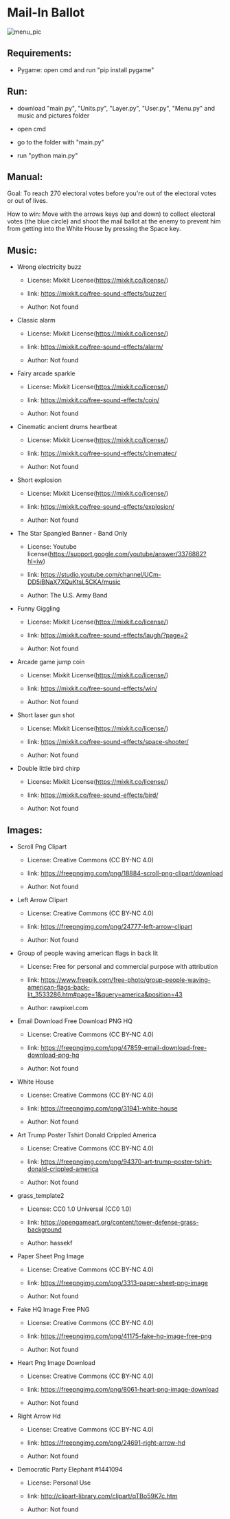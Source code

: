 # Mail-In Ballot

![menu_pic](https://user-images.githubusercontent.com/48412306/101633595-247dd680-3a30-11eb-917d-05a834831382.png)


## Requirements:

   - Pygame: open cmd and run "pip install pygame"

## Run:


  - download "main.py", "Units.py", "Layer.py", "User.py", "Menu.py" and music and pictures folder
  
  - open cmd
  
  - go to the folder with "main.py"
  
  - run "python main.py"
  
## Manual:
   Goal: To reach 270 electoral votes before you're out of the electoral votes or out of lives.

   How to win: Move with the arrows keys (up and down) to collect electoral votes (the blue circle) and shoot the mail ballot at
			   the enemy to prevent him from getting into the White House by pressing the Space key. 
			

## Music:

* Wrong electricity buzz

  - License: Mixkit License(https://mixkit.co/license/)
  
  - link: https://mixkit.co/free-sound-effects/buzzer/
  
  - Author: Not found
  
* Classic alarm 

  - License: Mixkit License(https://mixkit.co/license/)
  
  - link: https://mixkit.co/free-sound-effects/alarm/
  
  - Author: Not found
  
* Fairy arcade sparkle

  - License: Mixkit License(https://mixkit.co/license/)
  
  - link: https://mixkit.co/free-sound-effects/coin/
  
  - Author: Not found
  
* Cinematic ancient drums heartbeat

  - License: Mixkit License(https://mixkit.co/license/)
  
  - link: https://mixkit.co/free-sound-effects/cinematec/
  
  - Author: Not found
 
* Short explosion

  - License: Mixkit License(https://mixkit.co/license/)
  
  - link: https://mixkit.co/free-sound-effects/explosion/
  
  - Author: Not found
  
* The Star Spangled Banner - Band Only

  - License: Youtube license(https://support.google.com/youtube/answer/3376882?hl=iw)
  
  - link: https://studio.youtube.com/channel/UCm-DD5iBNaX7XQuKtsL5CKA/music
  
  - Author: The U.S. Army Band
  
* Funny Giggling
  
  - License: Mixkit License(https://mixkit.co/license/)
  
  - link: https://mixkit.co/free-sound-effects/laugh/?page=2
  
  - Author: Not found
  
* Arcade game jump coin
  
  - License: Mixkit License(https://mixkit.co/license/)
  
  - link: https://mixkit.co/free-sound-effects/win/
  
  - Author: Not found
  
* Short laser gun shot
  
  - License: Mixkit License(https://mixkit.co/license/)
  
  - link: https://mixkit.co/free-sound-effects/space-shooter/
  
  - Author: Not found
  
* Double little bird chirp
  
  - License: Mixkit License(https://mixkit.co/license/)
  
  - link: https://mixkit.co/free-sound-effects/bird/
  
  - Author: Not found
  
  
## Images:

* Scroll Png Clipart
  
  - License: Creative Commons (CC BY-NC 4.0)
  
  - link: https://freepngimg.com/png/18884-scroll-png-clipart/download
  
  - Author: Not found
  
* Left Arrow Clipart
  
  - License: Creative Commons (CC BY-NC 4.0)
  
  - link: https://freepngimg.com/png/24777-left-arrow-clipart
  
  - Author: Not found

* Group of people waving american flags in back lit 
  
  - License: Free for personal and commercial purpose with attribution
  
  - link: https://www.freepik.com/free-photo/group-people-waving-american-flags-back-lit_3533286.htm#page=1&query=america&position=43
  
  - Author: rawpixel.com
  
* Email Download Free Download PNG HQ
  
  - License: Creative Commons (CC BY-NC 4.0)
  
  - link: https://freepngimg.com/png/47859-email-download-free-download-png-hq
  
  - Author: Not found
  
* White House  
  
  - License: Creative Commons (CC BY-NC 4.0)
  
  - link: https://freepngimg.com/png/31941-white-house
  
  - Author: Not found
    
* Art Trump Poster Tshirt Donald Crippled America
  
  - License: Creative Commons (CC BY-NC 4.0)
  
  - link: https://freepngimg.com/png/94370-art-trump-poster-tshirt-donald-crippled-america
  
  - Author: Not found
  
* grass_template2
  
  - License: CC0 1.0 Universal (CC0 1.0)
  
  - link: https://opengameart.org/content/tower-defense-grass-background
  
  - Author: hassekf
  
* Paper Sheet Png Image
  
  - License: Creative Commons (CC BY-NC 4.0)
  
  - link: https://freepngimg.com/png/3313-paper-sheet-png-image
  
  - Author: Not found
  
* Fake HQ Image Free PNG
  
  - License: Creative Commons (CC BY-NC 4.0)
  
  - link: https://freepngimg.com/png/41175-fake-hq-image-free-png
  
  - Author: Not found
  
* Heart Png Image Download
  
  - License: Creative Commons (CC BY-NC 4.0)
  
  - link: https://freepngimg.com/png/8061-heart-png-image-download
  
  - Author: Not found
  
* Right Arrow Hd
  
  - License: Creative Commons (CC BY-NC 4.0)
  
  - link: https://freepngimg.com/png/24691-right-arrow-hd
 
  - Author: Not found
  
* Democratic Party Elephant #1441094
  
  - License: Personal Use
  
  - link: http://clipart-library.com/clipart/qTBo59K7c.htm
  
  - Author: Not found
 
 
 
 
 
 
 
 
 
